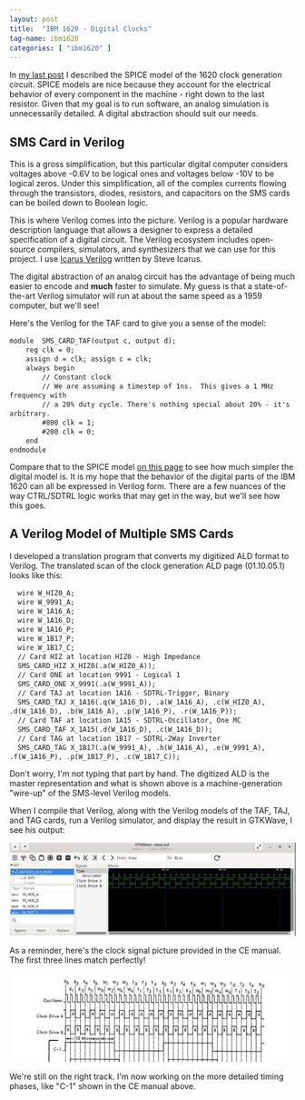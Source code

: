 ```yaml
---
layout: post
title:  "IBM 1620 - Digital Clocks"
tag-name: ibm1620
categories: [ "ibm1620" ]
---
```


In [my last post](/ibm1620/2024/06/12/signs-of-life) I described the SPICE model of the 1620 clock generation circuit. SPICE
models are nice because they account for the electrical behavior of every component 
in the machine - right down to the last resistor. Given that my goal is to run software,
an analog simulation is unnecessarily detailed. A digital abstraction should suit our 
needs. 

## SMS Card in Verilog

This is a gross simplification, but this particular digital computer considers 
voltages above -0.6V to be logical ones and voltages below -10V to be logical zeros. Under
this simplification, all of the complex currents flowing through the transistors, diodes,
resistors, and capacitors on the SMS cards can be boiled down to Boolean logic.

This is where Verilog comes into the picture. Verilog is a popular hardware description 
language that allows a designer to express
a detailed specification of a digital circuit. The Verilog ecosystem includes open-source
compilers, simulators, and synthesizers that we can use for this project. I use [Icarus Verilog](https://steveicarus.github.io/iverilog/) written
by Steve Icarus. 

The digital abstraction of an analog circuit
has the advantage of being much easier to encode and **much** faster to simulate.  My guess
is that a state-of-the-art Verilog simulator will run at about the same speed as a 1959 computer, 
but we'll see!

Here's the Verilog for the TAF card to give you a sense of the model:

~~~
module  SMS_CARD_TAF(output c, output d);
    reg clk = 0;
    assign d = clk; assign c = clk;
    always begin 
        // Constant clock
        // We are assuming a timestep of 1ns.  This gives a 1 MHz frequency with 
        // a 20% duty cycle. There's nothing special about 20% - it's arbitrary.  
        #800 clk = 1; 
        #200 clk = 0;
    end
endmodule
~~~

Compare that to the SPICE model [on this page](/ibm1620/2024/06/12/signs-of-life) to see how
much simpler the digital model is. It is my hope that the 
behavior of the digital parts of the IBM 1620 can all be expressed in Verilog form. There are a few
nuances of the way CTRL/SDTRL logic works that may get in the way, but we'll see how
this goes.

## A Verilog Model of Multiple SMS Cards

I developed a translation program that converts my digitized ALD format to Verilog. The translated scan 
of the clock generation ALD page (01.10.05.1) looks like this:

~~~
  wire W_HIZ0_A;
  wire W_9991_A;
  wire W_1A16_A;
  wire W_1A16_D;
  wire W_1A16_P;
  wire W_1B17_P;
  wire W_1B17_C;
  // Card HIZ at location HIZ0 - High Impedance
  SMS_CARD_HIZ X_HIZ0(.a(W_HIZ0_A));
  // Card ONE at location 9991 - Logical 1
  SMS_CARD_ONE X_9991(.a(W_9991_A));
  // Card TAJ at location 1A16 - SDTRL-Trigger, Binary
  SMS_CARD_TAJ X_1A16(.q(W_1A16_D), .a(W_1A16_A), .c(W_HIZ0_A), .d(W_1A16_D), .b(W_1A16_A), .p(W_1A16_P), .r(W_1A16_P));
  // Card TAF at location 1A15 - SDTRL-Oscillator, One MC
  SMS_CARD_TAF X_1A15(.d(W_1A16_D), .c(W_1A16_D));
  // Card TAG at location 1B17 - SDTRL-2Way Inverter
  SMS_CARD_TAG X_1B17(.a(W_9991_A), .h(W_1A16_A), .e(W_9991_A), .f(W_1A16_P), .p(W_1B17_P), .c(W_1B17_C));
~~~

Don't worry, I'm not typing that part by hand. The digitized ALD is the master representation and 
what is shown above is a machine-generation "wire-up" of the SMS-level Verilog models.

When I compile that Verilog, along with the Verilog models of the TAF, TAJ, and TAG cards, run a Verilog 
simulator, and display the result in GTKWave, I see his output:

![Clocks](/assets/images/ibm1620-clock-6.jpg)

As a reminder, here's the clock signal picture provided in the CE manual.  The first 
three lines match perfectly!

![Clocks](/assets/images/ibm1620-clock-5.jpg)

We're still on the right track. I'm now working on the more detailed timing phases, like "C-1" shown
in the CE manual above.
